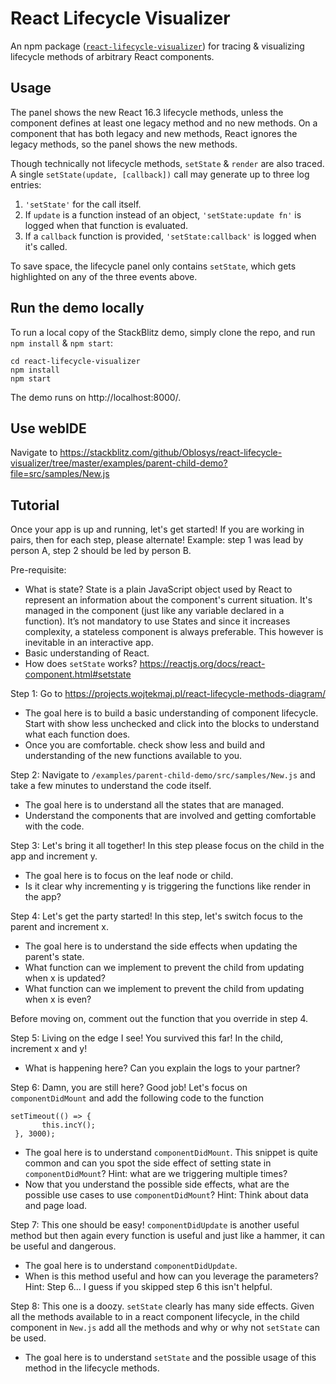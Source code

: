 # React Lifecycle Visualizer

An npm package ([`react-lifecycle-visualizer`](https://www.npmjs.com/package/react-lifecycle-visualizer)) for tracing & visualizing lifecycle methods of arbitrary React components.

## Usage

The panel shows the new React 16.3 lifecycle methods, unless the component defines at least one legacy method and no new methods. On a component that has both legacy and new methods, React ignores the legacy methods, so the panel shows the new methods.

Though technically not lifecycle methods, `setState` & `render` are also traced. A single `setState(update, [callback])` call may generate up to three log entries:

  1. `'setState'` for the call itself.
  2. If `update` is a function instead of an object, `'setState:update fn'` is logged when that function is evaluated.
  3. If a `callback` function is provided, `'setState:callback'` is logged when it's called.

To save space, the lifecycle panel only contains `setState`, which gets highlighted on any of the three events above.


## Run the demo locally

To run a local copy of the StackBlitz demo, simply clone the repo, and run `npm install` & `npm start`:

```
cd react-lifecycle-visualizer
npm install
npm start
```

The demo runs on http://localhost:8000/.

## Use webIDE
Navigate to https://stackblitz.com/github/Oblosys/react-lifecycle-visualizer/tree/master/examples/parent-child-demo?file=src/samples/New.js

## Tutorial
Once your app is up and running, let's get started! 
If you are working in pairs, then for each step, please alternate!
Example: step 1 was lead by person A, step 2 should be led by person B.

Pre-requisite:
* What is state? State is a plain JavaScript object used by React to represent an information about the component's current situation. 
It's managed in the component (just like any variable declared in a function).
It’s not mandatory to use States and since it increases complexity, a stateless component is always preferable. This however is inevitable in an interactive app.
* Basic understanding of React.
* How does `setState` works? https://reactjs.org/docs/react-component.html#setstate

Step 1:
Go to https://projects.wojtekmaj.pl/react-lifecycle-methods-diagram/
* The goal here is to build a basic understanding of component lifecycle. 
Start with show less unchecked and click into the blocks to understand what each function does.
* Once you are comfortable. check show less and build and understanding of the new functions available to you.

Step 2:
Navigate to `/examples/parent-child-demo/src/samples/New.js` and take a few minutes to understand the code itself.
* The goal here is to understand all the states that are managed.
* Understand the components that are involved and getting comfortable with the code.

Step 3:
Let's bring it all together! In this step please focus on the child in the app and increment y.
* The goal here is to focus on the leaf node or child. 
* Is it clear why incrementing y is triggering the functions like render in the app?

Step 4:
Let's get the party started! In this step, let's switch focus to the parent and increment x.
* The goal here is to understand the side effects when updating the parent's state.
* What function can we implement to prevent the child from updating when x is updated?
* What function can we implement to prevent the child from updating when x is even? 

Before moving on, comment out the function that you override in step 4.

Step 5:
Living on the edge I see! You survived this far! In the child, increment x and y!
* What is happening here? Can you explain the logs to your partner?

Step 6:
Damn, you are still here? Good job! Let's focus on `componentDidMount` and add the following code to the function
```
setTimeout(() => {  
       this.incY();
 }, 3000);
 ```
 * The goal here is to understand `componentDidMount`.
  This snippet is quite common and can you spot the side effect of setting state in `componentDidMount`?
  Hint: what are we triggering multiple times?
 * Now that you understand the possible side effects, what are the possible use cases to use `componentDidMount`? 
 Hint: Think about data and page load.
 
 Step 7:
This one should be easy! `componentDidUpdate` is another useful method but then again every function is useful and just like a hammer, it can be useful and dangerous.
* The goal here is to understand `componentDidUpdate`.
* When is this method useful and how can you leverage the parameters?
Hint: Step 6... I guess if you skipped step 6 this isn't helpful.

Step 8:
This one is a doozy. `setState` clearly has many side effects. 
Given all the methods available to in a react component lifecycle, in the child component in `New.js` add all the methods and why or why not `setState` can be used.
* The goal here is to understand `setState` and the possible usage of this method in the lifecycle methods.